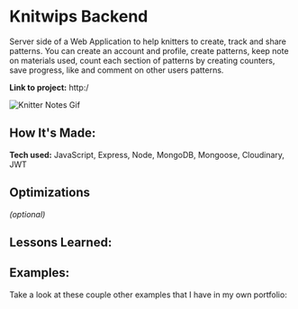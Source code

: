 # Knitwips Backend
Server side of a Web Application to help knitters to create, track and share patterns. You can create an account and profile, create patterns, keep note on materials used, count each section of patterns by creating counters, save progress, like and comment on other users patterns.


**Link to project:** http:/

![Knitter Notes Gif](https://trissmarsh-dev.netlify.app/images/knitter-notes.gif)

## How It's Made:

**Tech used:** JavaScript, Express, Node, MongoDB, Mongoose, Cloudinary, JWT

## Optimizations
*(optional)*



## Lessons Learned:



## Examples:
Take a look at these couple other examples that I have in my own portfolio:
